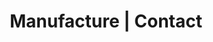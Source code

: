 ---
title: "Manufacture | Contact"
draft: false

label: "_Want to discuss technical coaching"
content: "Precise request or simple curiosity? We are always happy to answer you."
image: "images/contact.png"
reason: "Reason for contacting us"
source: "How did you find out about us?"
redirect_to: "contact"

sent_messages:
  - item: "Thank you for your message!"
  - item: "We will get back to you within 48 hours to discuss your needs."

office:
  mobile: "+33 6 74 90 44 17"
  email: "contact@manufacture.dev"
  location: "59 Boulevard Exelmans, 75016 Paris"
---